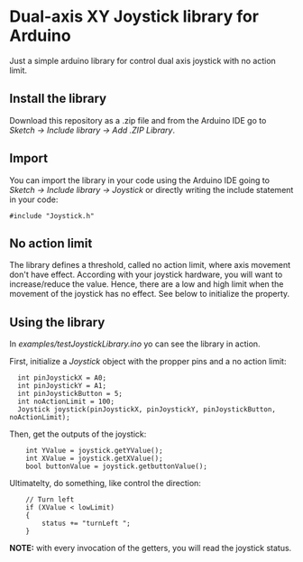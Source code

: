 # Dual-axis XY Joystick library for Arduino
Just a simple arduino library for control dual axis joystick with no action limit.

## Install the library
Download this repository as a .zip file and from the Arduino IDE go to *Sketch -> Include library -> Add .ZIP Library*.

## Import
You can import the library in your code using the Arduino IDE going to *Sketch -> Include library -> Joystick*
or directly writing the include statement in your code:
```
#include "Joystick.h"
```

## No action limit
The library defines a threshold, called no action limit, where axis movement don't have effect. According with your joystick hardware, you will want to increase/reduce the value. Hence, there are a low and high limit when the movement of the joystick has no effect.
See below to initialize the property.

## Using the library
In *examples/testJoystickLibrary.ino* yo can see the library in action. 

First, initialize a *Joystick* object with the propper pins and a no action limit:

```
  int pinJoystickX = A0;
  int pinJoystickY = A1;
  int pinJoystickButton = 5;
  int noActionLimit = 100;
  Joystick joystick(pinJoystickX, pinJoystickY, pinJoystickButton, noActionLimit);
```

Then, get the outputs of the joystick:

```
    int YValue = joystick.getYValue();
    int XValue = joystick.getXValue();
    bool buttonValue = joystick.getbuttonValue();
```

Ultimatelty, do something, like control the direction:
```
    // Turn left
    if (XValue < lowLimit)
    {
        status += "turnLeft ";
    }
```

**NOTE:** with every invocation of the getters, you will read the joystick status.
